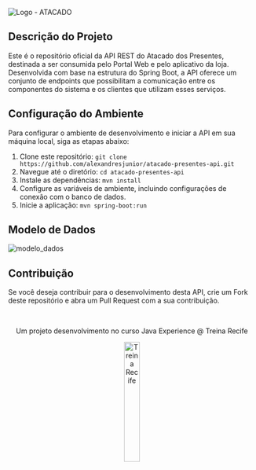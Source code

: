 ![Logo - ATACADO](https://github.com/alexandresjunior/atacado-presentes-api/assets/83607914/92d018b8-aba7-4593-a125-72046fc59f3f)

## Descrição do Projeto
Este é o repositório oficial da API REST do Atacado dos Presentes, destinada a ser consumida pelo Portal Web e pelo aplicativo da loja. Desenvolvida com base na estrutura do Spring Boot, a API oferece um conjunto de endpoints que possibilitam a comunicação entre os componentes do sistema e os clientes que utilizam esses serviços.


## Configuração do Ambiente
Para configurar o ambiente de desenvolvimento e iniciar a API em sua máquina local, siga as etapas abaixo:

1. Clone este repositório: `git clone https://github.com/alexandresjunior/atacado-presentes-api.git`
2. Navegue até o diretório: `cd atacado-presentes-api`
3. Instale as dependências: `mvn install`
4. Configure as variáveis de ambiente, incluindo configurações de conexão com o banco de dados.
5. Inicie a aplicação: `mvn spring-boot:run`

## Modelo de Dados
![modelo_dados](https://github.com/alexandresjunior/atacado-presentes-api/assets/83607914/14ce017c-dac7-4b45-bbe0-4b46e4dae622)

## Contribuição
Se você deseja contribuir para o desenvolvimento desta API, crie um Fork deste repositório e abra um Pull Request com a sua contribuição.

<br/>
<div align="center">
  <p>Um projeto desenvolvimento no curso Java Experience @ Treina Recife</p>
  <img src="https://github.com/alexandresjunior/atacado-presentes-api/assets/83607914/98568579-7433-4359-91df-9ec8dc4cd28d" alt="Treina Recife" width="25%"/>
</div>
